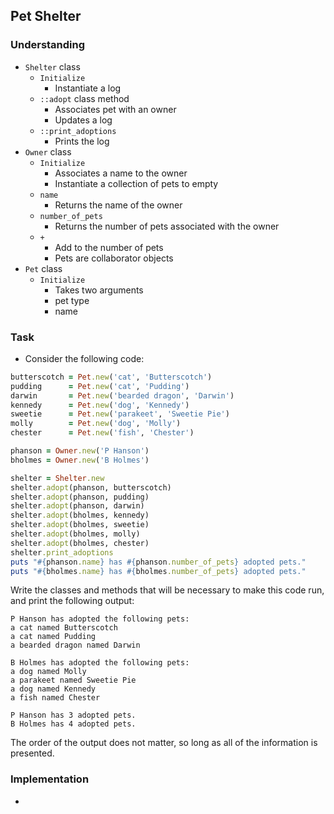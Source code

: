## Pet Shelter

### Understanding
- `Shelter` class
  + `Initialize`
    * Instantiate a log
  + `::adopt` class method
    * Associates pet with an owner
    * Updates a log
  + `::print_adoptions`
    * Prints the log
- `Owner` class
  + `Initialize`
    * Associates a name to the owner
    * Instantiate a collection of pets to empty
  + `name`
    * Returns the name of the owner
  + `number_of_pets`
    * Returns the number of pets associated with the owner
  + `+`
    * Add to the number of pets
    * Pets are collaborator objects
- `Pet` class
  + `Initialize`
    * Takes two arguments
    * pet type
    * name
### Task
- Consider the following code:

```ruby
butterscotch = Pet.new('cat', 'Butterscotch')
pudding      = Pet.new('cat', 'Pudding')
darwin       = Pet.new('bearded dragon', 'Darwin')
kennedy      = Pet.new('dog', 'Kennedy')
sweetie      = Pet.new('parakeet', 'Sweetie Pie')
molly        = Pet.new('dog', 'Molly')
chester      = Pet.new('fish', 'Chester')

phanson = Owner.new('P Hanson')
bholmes = Owner.new('B Holmes')

shelter = Shelter.new
shelter.adopt(phanson, butterscotch)
shelter.adopt(phanson, pudding)
shelter.adopt(phanson, darwin)
shelter.adopt(bholmes, kennedy)
shelter.adopt(bholmes, sweetie)
shelter.adopt(bholmes, molly)
shelter.adopt(bholmes, chester)
shelter.print_adoptions
puts "#{phanson.name} has #{phanson.number_of_pets} adopted pets."
puts "#{bholmes.name} has #{bholmes.number_of_pets} adopted pets."
```

Write the classes and methods that will be necessary to make this code run, and print the following output:

```
P Hanson has adopted the following pets:
a cat named Butterscotch
a cat named Pudding
a bearded dragon named Darwin

B Holmes has adopted the following pets:
a dog named Molly
a parakeet named Sweetie Pie
a dog named Kennedy
a fish named Chester

P Hanson has 3 adopted pets.
B Holmes has 4 adopted pets.
```

The order of the output does not matter, so long as all of the information is presented.

### Implementation
- 
